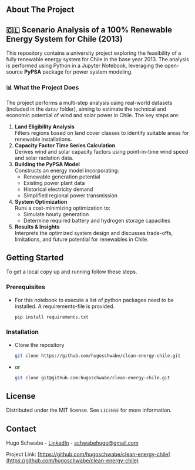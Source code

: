 <!-- Improved compatibility of back to top link: See: https://github.com/othneildrew/Best-README-Template/pull/73 -->
<a id="readme-top"></a>
<!--
*** Thanks for checking out the Best-README-Template. If you have a suggestion
*** that would make this better, please fork the repo and create a pull request
*** or simply open an issue with the tag "enhancement".
*** Don't forget to give the project a star!
*** Thanks again! Now go create something AMAZING! :D
-->


<!-- ABOUT THE PROJECT -->
## About The Project

<h2>🇨🇱 Scenario Analysis of a 100% Renewable Energy System for Chile (2013)</h2>

<p>This repository contains a university project exploring the feasibility of a fully renewable energy system for Chile in the base year 2013. The analysis is performed using Python in a Jupyter Notebook, leveraging the open-source <strong>PyPSA</strong> package for power system modeling.</p>

<h3>📊 What the Project Does</h3>

<p>The project performs a multi-step analysis using real-world datasets (included in the <code>data/</code> folder), aiming to estimate the technical and economic potential of wind and solar power in Chile. The key steps are:</p>

<ol>
  <li><strong>Land Eligibility Analysis</strong><br>
      Filters regions based on land cover classes to identify suitable areas for renewable installations.
  </li>
  <li><strong>Capacity Factor Time Series Calculation</strong><br>
      Derives wind and solar capacity factors using point-in-time wind speed and solar radiation data.
  </li>
  <li><strong>Building the PyPSA Model</strong><br>
      Constructs an energy model incorporating:
      <ul>
        <li>Renewable generation potential</li>
        <li>Existing power plant data</li>
        <li>Historical electricity demand</li>
        <li>Simplified regional power transmission</li>
      </ul>
  </li>
  <li><strong>System Optimization</strong><br>
      Runs a cost-minimizing optimization to:
      <ul>
        <li>Simulate hourly generation</li>
        <li>Determine required battery and hydrogen storage capacities</li>
      </ul>
  </li>
  <li><strong>Results & Insights</strong><br>
      Interprets the optimized system design and discusses trade-offs, limitations, and future potential for renewables in Chile.
  </li>
</ol>



<!-- GETTING STARTED -->
## Getting Started

To get a local copy up and running follow these steps.



### Prerequisites

* For this notebook to execute a list of python packages need to be installed. A requirements-file is provided.
  ```sh
  pip install requirements.txt
  ```



### Installation

* Clone the repository
   ```sh
   git clone https://github.com/hugoschwabe/clean-energy-chile.git
   ```
* or
	```sh
   git clone git@github.com:hugoschwabe/clean-energy-chile.git
   ```


<!-- LICENSE -->
## License

Distributed under the MIT license. See `LICENSE` for more information.




<!-- CONTACT -->
## Contact

Hugo Schwabe - [LinkedIn](https://linkedin.com/in/hugo-schwabe-1a57a7360) - schwabehugo@gmail.com

Project Link: [https://github.com/hugoschwabe/clean-energy-chile](https://github.com/hugoschwabe/clean-energy-chile)
